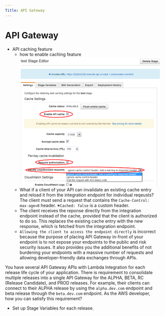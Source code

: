 ```yaml
---
Title: API Gateway
---
```

# API Gateway

- API caching feature
  - how to enable caching feature
  ![apigateway-cache-invalidation.png]
  - What if a client of your API can invalidate an existing cache entry and reload it from the integration endpoint for individual reqeusts? The client must send a request that contains the `Cache-Control: max-age=0` header. ※`Cached: false` is a custom header.
  - The client receives the reponse directly from the integration endpoint instead of the cache, provided that the client is authorized to do so. This replaces the existing cache entry with the new response, which is fetched from the integration endpoint.
  - `Allowing the client to access the endpoint directly` is incorrect because the purpose of placing API Gateway in-front of your endpoint is to not expose your endpoints to the public and risk security issues. It also provides you the additional benefits of not burdening your endpoints with a massive number of requests and allowing developer-friendly data exchanges through APIs.

You have several API Gateway APIs with Lambda Integration for each release life cycle of your application. There is requirement to consolidate multiple releases into a single API Gateway for the ALPHA, BETA, RC (Release Candidate), and PROD releases. For example, their clients can connect to their ALPHA release by using the `alpha.dev.com` endpoint and beta release through the `beta.dev.com` endpoint.
As the AWS developer, how you can satisfy this requirement?
- Set up Stage Variables for each release.

[apigateway-cache-invalidation.png]: ./images/apigateway-cache-invalidation.png